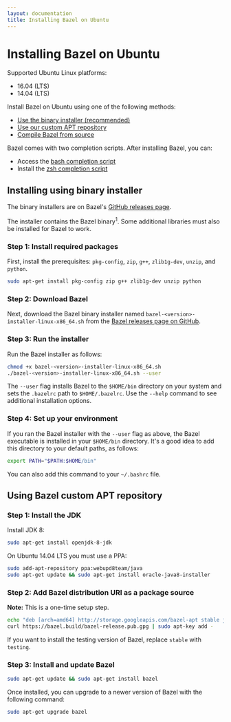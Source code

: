 ```yaml
---
layout: documentation
title: Installing Bazel on Ubuntu
---
```


# <a name="ubuntu"></a>Installing Bazel on Ubuntu

Supported Ubuntu Linux platforms:

*   16.04 (LTS)
*   14.04 (LTS)

Install Bazel on Ubuntu using one of the following methods:

*   [Use the binary installer (recommended)](#install-with-installer-ubuntu)
*   [Use our custom APT repository](#install-on-ubuntu)
*   [Compile Bazel from source](install-compile-source.md)

Bazel comes with two completion scripts. After installing Bazel, you can:

*   Access the [bash completion script](completion.md#bash)
*   Install the [zsh completion script](completion.md#zsh)

## <a name="install-with-installer-ubuntu"></a>Installing using binary installer

The binary installers are on Bazel's [GitHub releases page](https://github.com/bazelbuild/bazel/releases).

The installer contains the Bazel binary<sup>1</sup>. Some additional libraries must
also be installed for Bazel to work.

### Step 1: Install required packages

First, install the prerequisites: `pkg-config`, `zip`, `g++`, `zlib1g-dev`, `unzip`, and `python`.

```bash
sudo apt-get install pkg-config zip g++ zlib1g-dev unzip python
```

### Step 2: Download Bazel

Next, download the Bazel binary installer named `bazel-<version>-installer-linux-x86_64.sh`
from the [Bazel releases page on GitHub](https://github.com/bazelbuild/bazel/releases).

### Step 3: Run the installer

Run the Bazel installer as follows:

```bash
chmod +x bazel-<version>-installer-linux-x86_64.sh
./bazel-<version>-installer-linux-x86_64.sh --user
```

The `--user` flag installs Bazel to the `$HOME/bin` directory on your system and
sets the `.bazelrc` path to `$HOME/.bazelrc`. Use the `--help` command to see
additional installation options.

### Step 4: Set up your environment

If you ran the Bazel installer with the `--user` flag as above, the Bazel
executable is installed in your `$HOME/bin` directory. It's a good idea to add
this directory to your default paths, as follows:

```bash
export PATH="$PATH:$HOME/bin"
```

You can also add this command to your `~/.bashrc` file.

## <a name="install-on-ubuntu"></a> Using Bazel custom APT repository

### Step 1: Install the JDK

Install JDK 8:

```bash
sudo apt-get install openjdk-8-jdk
```

On Ubuntu 14.04 LTS you must use a PPA:

```bash
sudo add-apt-repository ppa:webupd8team/java
sudo apt-get update && sudo apt-get install oracle-java8-installer
```

### Step 2: Add Bazel distribution URI as a package source

**Note:** This is a one-time setup step.

```bash
echo "deb [arch=amd64] http://storage.googleapis.com/bazel-apt stable jdk1.8" | sudo tee /etc/apt/sources.list.d/bazel.list
curl https://bazel.build/bazel-release.pub.gpg | sudo apt-key add -
```

If you want to install the testing version of Bazel, replace `stable` with `testing`.

### Step 3: Install and update Bazel

```bash
sudo apt-get update && sudo apt-get install bazel
```

Once installed, you can upgrade to a newer version of Bazel with the following command:

```bash
sudo apt-get upgrade bazel
```
